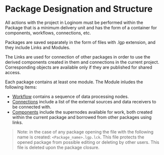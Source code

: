 # Package Designation and Structure

All actions with the project in Loginom must be performed within the Package that is a minimum delivery unit and has the form of a container for components, workflows, connections, etc.

Packages are saved separately in the form of files with .lgp extension, and they include Links and Modules.

The Links are used for connection of other packages in order to use the derived components created in them and connections in the current project. Corresponding objects are available only if they are published for shared access.

Each package contains at least one module. The Module inludes the following items:

* [Workflow](./first-scenario.md) contains a sequence of data processing nodes.
* [Connections](./../integration/connections/README.md) include a list of the external sources and data receivers to be connected with.
* [Components](./../processors/README.md#standartnye-komponenty) include the supernodes available for work, both created within the current package and borrowed from other packages using links.

> Note: in the case of any package opening the file with the following name is created: `<Package_name>.lgp.lck`. This file protects the opened package from possible editing or deleting by other users. This file is deleted upon the package closure.
